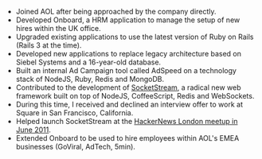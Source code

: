 - Joined AOL after being approached by the company directly.
- Developed Onboard, a HRM application to manage the setup of new hires within the UK office.
- Upgraded existing applications to use the latest version of Ruby on Rails (Rails 3 at the time).
- Developed new applications to replace legacy architecture based on Siebel Systems and a 16-year-old database.
- Built an internal Ad Campaign tool called AdSpeed on a technology stack of NodeJS, Ruby, Redis and MongoDB.
- Contributed to the development of [SocketStream](https://github.com/socketstream/socketstream), a radical new web framework built on top of NodeJS, CoffeeScript, Redis and WebSockets.
- During this time, I received and declined an interview offer to work at Square in San Francisco, California.
- Helped launch SocketStream at the [HackerNews London meetup in June 2011](http://skillsmatter.com/podcast/home/introducing-a-new-real-time-web-framework).
- Extended Onboard to be used to hire employees within AOL's EMEA businesses (GoViral, AdTech, 5min).